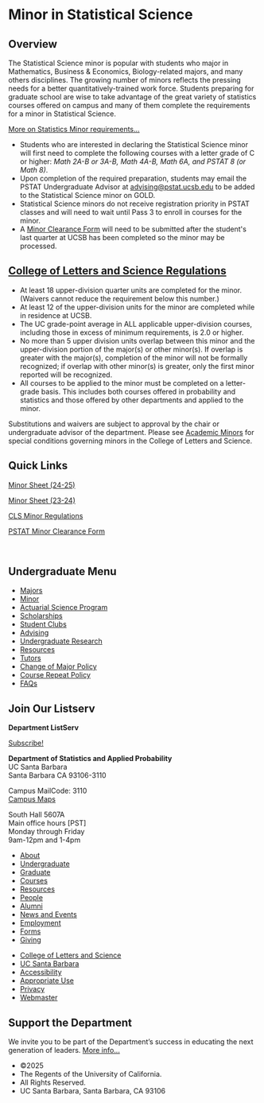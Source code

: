 # Minor in Statistical Science

## Overview

The Statistical Science minor is popular with students who major in Mathematics, Business &amp; Economics, Biology-related majors, and many others disciplines. The growing number of minors reflects the pressing needs for a better quantitatively-trained work force. Students preparing for graduate school are wise to take advantage of the great variety of statistics courses offered on campus and many of them complete the requirements for a minor in Statistical Science.

[More on Statistics Minor requirements...](https://my.sa.ucsb.edu/catalog/Current/CollegesDepartments/ls-intro/stats.aspx?DeptTab=Undergraduate)

- Students who are interested in declaring the Statistical Science minor will first need to complete the following courses with a letter grade of C or higher: *Math 2A-B or 3A-B, Math 4A-B, Math 6A, and PSTAT 8 (or Math 8)*.
- Upon completion of the required preparation, students may email the PSTAT Undergraduate Advisor at [advising@pstat.ucsb.edu](mailto:advising@pstat.ucsb.edu) to be added to the Statistical Science minor on GOLD.
- Statistical Science minors do not receive registration priority in PSTAT classes and will need to wait until Pass 3 to enroll in courses for the minor.
- A [Minor Clearance Form](https://na3.docusign.net/Member/PowerFormSigning.aspx?PowerFormId=929e6869-305b-4eec-b76e-51b945e7906a&env=na3&acct=36d87d60-c882-4887-835a-bc389fb776dd&v=2) will need to be submitted after the student's last quarter at UCSB has been completed so the minor may be processed.

## [College of Letters and Science Regulations](https://my.sa.ucsb.edu/catalog/Current/CollegesDepartments/ls-intro/AcademicMinors.aspx)

- At least 18 upper-division quarter units are completed for the minor. (Waivers cannot reduce the requirement below this number.)
- At least 12 of the upper-division units for the minor are completed while in residence at UCSB.
- The UC grade-point average in ALL applicable upper-division courses, including those in excess of minimum requirements, is 2.0 or higher.
- No more than 5 upper division units overlap between this minor and the upper-division portion of the major(s) or other minor(s). If overlap is greater with the major(s), completion of the minor will not be formally recognized; if overlap with other minor(s) is greater, only the first minor reported will be recognized.
- All courses to be applied to the minor must be completed on a letter-grade basis. This includes both courses offered in probability and statistics and those offered by other departments and applied to the minor.

Substitutions and waivers are subject to approval by the chair or undergraduate advisor of the department. Please see [Academic Minors](http://my.sa.ucsb.edu/catalog/Current/CollegesDepartments/ls-intro/AcademicMinors.aspx) for special conditions governing minors in the College of Letters and Science.

## Quick Links

[Minor Sheet (24-25)](/sites/default/files/sitefiles/STATS%20%26%20DATA%2024-25%20MINOR%20SHEET.pdf)

[Minor Sheet (23-24)](/sites/default/files/sitefiles/Statistical%20Science%20Minor.pdf)

[CLS Minor Regulations](https://my.sa.ucsb.edu/catalog/Current/CollegesDepartments/ls-intro/AcademicMinors.aspx)

[PSTAT Minor Clearance Form](https://na3.docusign.net/Member/PowerFormSigning.aspx?PowerFormId=929e6869-305b-4eec-b76e-51b945e7906a&env=na3&acct=36d87d60-c882-4887-835a-bc389fb776dd&v=2)

 

## Undergraduate Menu

- [Majors](/undergrad/majors "Undergraduate Majors")
- [Minor](/undergrad/minor "Minor in Statistical Science")
- [Actuarial Science Program](/undergrad/actuarial-science "Actuarial Science Program")
- [Scholarships](/undergrad/scholarships "Undergraduate Scholarships")
- [Student Clubs](/undergrad/student-clubs "Student Clubs")
- [Advising](/undergrad/advising "Undergraduate Advising")
- [Undergraduate Research](/undergrad/research "Undergraduate Research")
- [Resources](/undergrad/resources "Undergraduate Resources")
- [Tutors](/undergrad/tutors "Tutors")
- [Change of Major Policy](/undergrad/major-change "Change of Major Policy")
- [Course Repeat Policy](/undergrad/course-repeat "Course Repeat Policy")
- [FAQs](/undergrad/faqs "Undergraduate FAQs")

## Join Our Listserv

**Department ListServ**

[Subscribe!](https://groups.google.com/u/1/a/pstat.ucsb.edu/g/pstat-undergrad?hl=en)

**Department of Statistics and Applied Probability**  
UC Santa Barbara  
Santa Barbara CA 93106-3110

Campus MailCode: 3110  
[Campus Maps](http://www.aw.id.ucsb.edu/maps/)

South Hall 5607A  
Main office hours \[PST]  
Monday through Friday  
9am-12pm and 1-4pm

- [About](/about "About")
- [Undergraduate](/undergrad)
- [Graduate](/graduate)
- [Courses](/courses)
- [Resources](/resources "Resources")
- [People](/people)
- [Alumni](/alumni "Undergraduate Alumni")
- [News and Events](/news)
- [Employment](/about/employment "Employment")
- [Forms](/forms "Forms")
- [Giving](/giving "Giving")

<!--THE END-->

- [College of Letters and Science](http://www.college.ucsb.edu "College of Letters and Science")
- [UC Santa Barbara](http://www.ucsb.edu "UC Santa Barbara")
- [Accessibility](/accessibility "Accessibility")
- [Appropriate Use](http://www.policy.ucsb.edu/terms_of_use/ "Appropriate Use")
- [Privacy](http://www.policy.ucsb.edu/privacy-notification/ "Privacy")
- [Webmaster](mailto:help@pstat.ucsb.edu "Webmaster")

## Support the Department

We invite you to be part of the Department’s success in educating the next generation of leaders. [More info...](/giving)

- ©2025
- The Regents of the University of California.
- All Rights Reserved.
- UC Santa Barbara, Santa Barbara, CA 93106